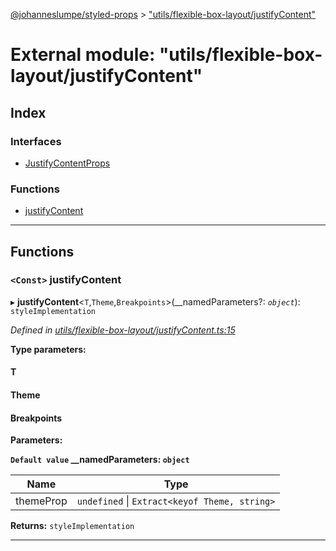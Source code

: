 [@johanneslumpe/styled-props](../README.md) > ["utils/flexible-box-layout/justifyContent"](../modules/_utils_flexible_box_layout_justifycontent_.md)

# External module: "utils/flexible-box-layout/justifyContent"

## Index

### Interfaces

* [JustifyContentProps](../interfaces/_utils_flexible_box_layout_justifycontent_.justifycontentprops.md)

### Functions

* [justifyContent](_utils_flexible_box_layout_justifycontent_.md#justifycontent)

---

## Functions

<a id="justifycontent"></a>

### `<Const>` justifyContent

▸ **justifyContent**<`T`,`Theme`,`Breakpoints`>(__namedParameters?: *`object`*): `styleImplementation`

*Defined in [utils/flexible-box-layout/justifyContent.ts:15](https://github.com/johanneslumpe/styled-props/blob/8e709f1/src/utils/flexible-box-layout/justifyContent.ts#L15)*

**Type parameters:**

#### T 
#### Theme 
#### Breakpoints 
**Parameters:**

**`Default value` __namedParameters: `object`**

| Name | Type |
| ------ | ------ |
| themeProp | `undefined` \| `Extract<keyof Theme, string>` |

**Returns:** `styleImplementation`

___

